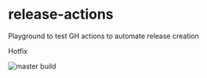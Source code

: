 # release-actions
Playground to test GH actions to automate release creation

Hotfix

![master build](https://github.com/jb185293/release-actions/workflows/.github/workflows/actions.yml/badge.svg?branch=master&event=push)
